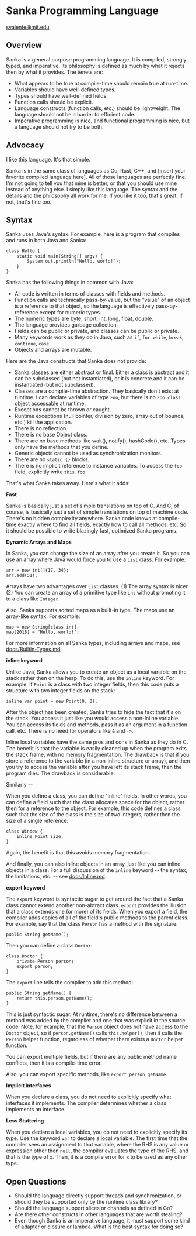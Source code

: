Sanka Programming Language
==========================

svalente@mit.edu

## Overview

Sanka is a general purpose programming language. It is compiled,
strongly typed, and imperative. Its philosophy is defined as much by
what it rejects then by what it provides. The tenets are:

* What appears to be true at compile-time should remain true at run-time.
* Variables should have well-defined types.
* Types should have well-defined fields.
* Function calls should be explicit.
* Language constructs (function calls, etc.) should be lightweight.
  The language should not be a barrier to efficient code.
* Imperative programming is nice, and functional programming is nice, but
  a language should not try to be both.

## Advocacy

I like this language. It's that simple.

Sanka is in the same class of languages as Go, Rust, C++, and [insert
your favorite compiled language here]. All of those languages are
perfectly fine. I'm not going to tell you that mine is better, or that
you should use mine instead of anything else. I simply like this
language. The syntax and the details and the philosophy all work for
me. If you like it too, that's great. If not, that's fine too.

## Syntax

Sanka uses Java's syntax. For example, here is a program that compiles
and runs in both Java and Sanka:

~~~
class Hello {
    static void main(String[] argv) {
        System.out.println("Hello, world!");
    }
}
~~~

Sanka has the following things in common with Java:

* All code is written in terms of classes with fields and methods.
* Function calls are technically pass-by-value, but the "value" of an
  object is a reference to that object, so the language is effectively
  pass-by-reference except for numeric types.
* The numeric types are byte, short, int, long, float, double.
* The language provides garbage collection.
* Fields can be public or private, and classes can be public or private.
* Many keywords work as they do in Java, such as `if`, `for`, `while`,
  `break`, `continue`, `case`.
* Objects and arrays are mutable.

Here are the Java constructs that Sanka does not provide:

* Sanka classes are either abstract or final. Either a class is abstract
  and it can be subclassed (but not instantiated), or it is concrete and it
  can be instantiated (but not subclassed).
* Classes are a compile-time abstraction. They basically don't exist at
  runtime. I can declare variables of type `Foo`, but there is no `Foo.class`
  object accessable at runtime.
* Exceptions cannot be thrown or caught.
* Runtime exceptions (null pointer, division by zero, array out of bounds,
  etc.) kill the application.
* There is no reflection.
* There is no base Object class.
* There are no base methods like wait(), notify(), hashCode(), etc. Types
  only have the methods that you define.
* Generic objects cannot be used as synchronization monitors.
* There are no `static {}` blocks.
* There is no implicit reference to instance variables. To access the `foo`
  field, explicitly write `this.foo`.

That's what Sanka takes away. Here's what it adds:

**Fast**

Sanka is basically just a set of simple translations on top of C. And
C, of course, is basically just a set of simple translations on top of
machine code. There's no hidden complexity anywhere. Sanka code knows
at compile-time exactly where to find all fields, exactly how to call
all methods, etc. So it should be possible to write blazingly fast,
optimized Sanka programs.

**Dynamic Arrays and Maps**

In Sanka, you can change the size of an array after you create it.  So
you can use an array where Java would force you to use a `List` class.
For example:
~~~
arr = new int[]{17, 34};
arr.add(51);
~~~

Arrays have two advantages over `List` classes. (1) The array syntax
is nicer. (2) You can create an array of a primitive type like `int`
without promoting it to a class like `Integer`.

Also, Sanka supports sorted maps as a built-in type. The maps use an
array-like syntax. For example:
~~~
map = new String[class int];
map[2018] = "Hello, world!";
~~~

For more information on all Sanka types, including arrays and maps,
see [docs/Builtin-Types.md](docs/Builtin-Types.md).

**inline keyword**

Unlike Java, Sanka allows you to create an object as a local variable
on the stack rather then on the heap. To do this, use the `inline`
keyword. For example, if `Point` is a class with two integer fields,
then this code puts a structure with two integer fields on the stack:
~~~
inline var point = new Point(0, 0);
~~~

After the object has been created, Sanka tries to hide the fact that
it's on the stack. You access it just like you would access a
non-inline variable. You can access its fields and methods, pass it as
an argument in a function call, etc. There is no need for operators
like `&` and `->`.

Inline local variables have the same pros and cons in Sanka as they do
in C. The benefit is that the variable is easily cleaned up when the
program exits the stack frame, with no memory fragmentation. The
drawback is that if you store a reference to the variable (in a
non-inline structure or array), and then you try to access the
variable after you have left its stack frame, then the program
dies. The drawback is considerable.

Similarly --

When you define a class, you can define "inline" fields. In other
words, you can define a field such that the class allocates space for
the object, rather then for a reference to the object. For example,
this code defines a class such that the size of the class is the size
of two integers, rather then the size of a single reference:
~~~
class Window {
    inline Point size;
}
~~~

Again, the benefit is that this avoids memory fragmentation.

And finally, you can also inline objects in an array, just like you
can inline objects in a class. For a full discussion of the `inline`
keyword -- the syntax, the limitations, etc. -- see
[docs/Inline.md](docs/Inline.md).

**export keyword**

The `export` keyword is syntactic sugar to get around the fact that a
Sanka class cannot extend another non-abtract class. `export` provides
the illusion that a class extends one (or more) of its fields. When
you export a field, the compiler adds copies of all of the field's
public methods to the parent class. For example, say that the class
`Person` has a method with the signature:
~~~
public String getName();
~~~
Then you can define a class `Doctor`:
~~~
class Doctor {
    private Person person;
    export person;
}
~~~
The `export` line tells the compiler to add this method:
~~~
public String getName() {
    return this.person.getName();
}
~~~

This is just syntactic sugar. At runtime, there's no difference
between a method was added by the compiler and one that was explicit
in the source code. Note, for example, that the `Person` object does
not have access to the `Doctor` object, so if `person.getName()` calls
`this.helper()`, then it calls the `Person` helper function,
regardless of whether there exists a `Doctor` helper function.

You can export multiple fields, but if there are any public method
name conflicts, then it is a compile-time error.

Also, you can export specific methods, like `export person.getName`.

**Implicit Interfaces**

When you declare a class, you do not need to explicitly specify what
interfaces it implements. The compiler determines whether a class
implements an interface.

**Less Stuttering**

When you declare a local variables, you do not need to explicitly
specify its type. Use the keyword `var` to declare a local
variable. The first time that the compiler sees an assignment to that
variable, where the RHS is any value or expression other then `null`,
the compiler evaluates the type of the RHS, and that is the type of
`x`.  Then, it is a compile error for `x` to be used as any other
type.

## Open Questions

* Should the language directly support threads and synchronization,
  or should they be supported only by the runtime class library?
* Should the language support slices or channels as defined in Go?
* Are there other constructs in other languages that are worth stealing?
* Even though Sanka is an imperative language, it must support some kind of
  adapter or closure or lambda. What is the best syntax for doing so?
